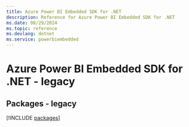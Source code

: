 ```yaml
---
title: Azure Power BI Embedded SDK for .NET
description: Reference for Azure Power BI Embedded SDK for .NET
ms.date: 08/29/2024
ms.topic: reference
ms.devlang: dotnet
ms.service: powerbiembedded
---
```

# Azure Power BI Embedded SDK for .NET - legacy
## Packages - legacy
[!INCLUDE [packages](power-bi-embedded-index.md)]